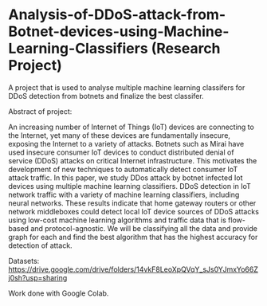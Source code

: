 # Analysis-of-DDoS-attack-from-Botnet-devices-using-Machine-Learning-Classifiers (Research Project)
A project that is used to analyse multiple machine learning classifers for DDoS detection from botnets and finalize the best classifer.

Abstract of project: 

An increasing number of Internet of Things (IoT) devices are connecting to the Internet, yet many of these devices are fundamentally insecure, exposing the Internet to a variety of attacks.
Botnets such as Mirai have used insecure consumer IoT devices to conduct distributed denial of service (DDoS) attacks on critical Internet infrastructure. This motivates the development of new techniques to automatically detect consumer IoT attack traffic. In this paper, we study DDos attack by botnet infected Iot devices using multiple machine learning classifiers.
DDoS detection in IoT network traffic with a variety of machine learning classifiers, including neural networks. These results indicate that home gateway routers or other network middleboxes could detect local IoT device sources of DDoS attacks using low-cost machine learning algorithms and traffic data that is flow-based and protocol-agnostic. We will be classifying all the data and provide graph for each and find the best algorithm that has the highest accuracy for detection of attack.

Datasets: https://drive.google.com/drive/folders/14vkF8LeoXpQVqY_sJs0YJmxYo66Zj0sh?usp=sharing

Work done with Google Colab.
